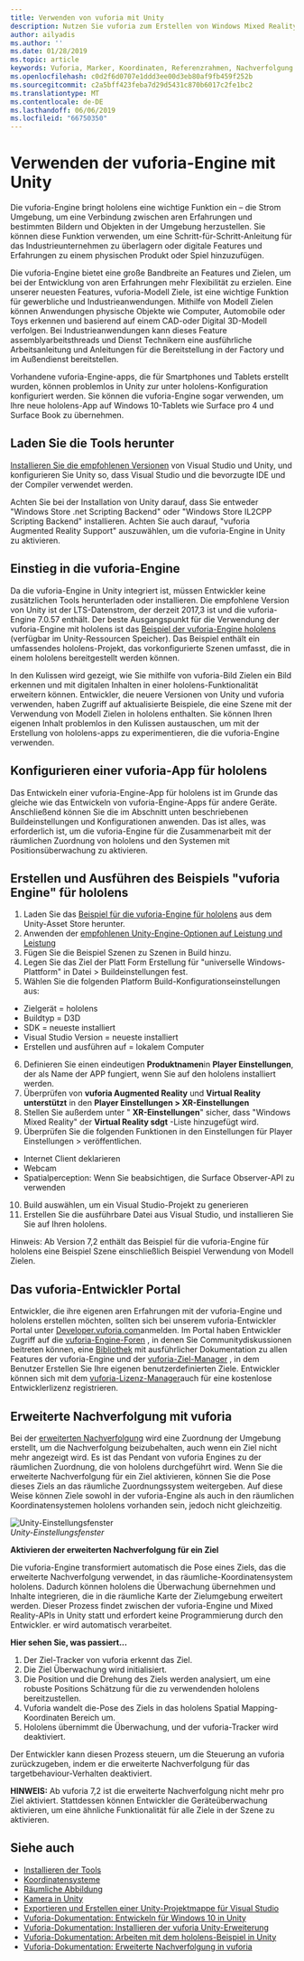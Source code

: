```yaml
---
title: Verwenden von vuforia mit Unity
description: Nutzen Sie vuforia zum Erstellen von Windows Mixed Reality-Anwendungen in Unity.
author: ailyadis
ms.author: ''
ms.date: 01/28/2019
ms.topic: article
keywords: Vuforia, Marker, Koordinaten, Referenzrahmen, Nachverfolgung
ms.openlocfilehash: c0d2f6d0707e1ddd3ee00d3eb80af9fb459f252b
ms.sourcegitcommit: c2a5bff423feba7d29d5431c870b6017c2fe1bc2
ms.translationtype: MT
ms.contentlocale: de-DE
ms.lasthandoff: 06/06/2019
ms.locfileid: "66750350"
---
```

# <a name="using-vuforia-engine-with-unity"></a>Verwenden der vuforia-Engine mit Unity

Die vuforia-Engine bringt hololens eine wichtige Funktion ein – die Strom Umgebung, um eine Verbindung zwischen aren Erfahrungen und bestimmten Bildern und Objekten in der Umgebung herzustellen. Sie können diese Funktion verwenden, um eine Schritt-für-Schritt-Anleitung für das Industrieunternehmen zu überlagern oder digitale Features und Erfahrungen zu einem physischen Produkt oder Spiel hinzuzufügen. 

Die vuforia-Engine bietet eine große Bandbreite an Features und Zielen, um bei der Entwicklung von aren Erfahrungen mehr Flexibilität zu erzielen. Eine unserer neuesten Features, vuforia-Modell Ziele, ist eine wichtige Funktion für gewerbliche und Industrieanwendungen. Mithilfe von Modell Zielen können Anwendungen physische Objekte wie Computer, Automobile oder Toys erkennen und basierend auf einem CAD-oder Digital 3D-Modell verfolgen. Bei Industrieanwendungen kann dieses Feature assemblyarbeitsthreads und Dienst Technikern eine ausführliche Arbeitsanleitung und Anleitungen für die Bereitstellung in der Factory und im Außendienst bereitstellen. 

Vorhandene vuforia-Engine-apps, die für Smartphones und Tablets erstellt wurden, können problemlos in Unity zur unter hololens-Konfiguration konfiguriert werden. Sie können die vuforia-Engine sogar verwenden, um Ihre neue hololens-App auf Windows 10-Tablets wie Surface pro 4 und Surface Book zu übernehmen.

## <a name="get-the-tools"></a>Laden Sie die Tools herunter

[Installieren Sie die empfohlenen Versionen](install-the-tools.md) von Visual Studio und Unity, und konfigurieren Sie Unity so, dass Visual Studio und die bevorzugte IDE und der Compiler verwendet werden. 

Achten Sie bei der Installation von Unity darauf, dass Sie entweder "Windows Store .net Scripting Backend" oder "Windows Store IL2CPP Scripting Backend" installieren. Achten Sie auch darauf, "vuforia Augmented Reality Support" auszuwählen, um die vuforia-Engine in Unity zu aktivieren.


## <a name="getting-started-with-vuforia-engine"></a>Einstieg in die vuforia-Engine

Da die vuforia-Engine in Unity integriert ist, müssen Entwickler keine zusätzlichen Tools herunterladen oder installieren. Die empfohlene Version von Unity ist der LTS-Datenstrom, der derzeit 2017,3 ist und die vuforia-Engine 7.0.57 enthält. Der beste Ausgangspunkt für die Verwendung der vuforia-Engine mit hololens ist das [Beispiel der vuforia-Engine hololens](https://assetstore.unity.com/packages/templates/packs/vuforia-hololens-sample-101553) (verfügbar im Unity-Ressourcen Speicher). Das Beispiel enthält ein umfassendes hololens-Projekt, das vorkonfigurierte Szenen umfasst, die in einem hololens bereitgestellt werden können.

In den Kulissen wird gezeigt, wie Sie mithilfe von vuforia-Bild Zielen ein Bild erkennen und mit digitalen Inhalten in einer hololens-Funktionalität erweitern können. Entwickler, die neuere Versionen von Unity und vuforia verwenden, haben Zugriff auf aktualisierte Beispiele, die eine Szene mit der Verwendung von Modell Zielen in hololens enthalten. Sie können Ihren eigenen Inhalt problemlos in den Kulissen austauschen, um mit der Erstellung von hololens-apps zu experimentieren, die die vuforia-Engine verwenden.


## <a name="configuring-a-vuforia-app-for-hololens"></a>Konfigurieren einer vuforia-App für hololens

Das Entwickeln einer vuforia-Engine-App für hololens ist im Grunde das gleiche wie das Entwickeln von vuforia-Engine-Apps für andere Geräte. Anschließend können Sie die im Abschnitt unten beschriebenen Buildeinstellungen und Konfigurationen anwenden. Das ist alles, was erforderlich ist, um die vuforia-Engine für die Zusammenarbeit mit der räumlichen Zuordnung von hololens und den Systemen mit Positionsüberwachung zu aktivieren.

## <a name="build-and-run-the-vuforia-engine-sample-for-hololens"></a>Erstellen und Ausführen des Beispiels "vuforia Engine" für hololens
1.  Laden Sie das [Beispiel für die vuforia-Engine für hololens](https://assetstore.unity.com/packages/templates/packs/vuforia-hololens-sample-101553) aus dem Unity-Asset Store herunter.
2.  Anwenden der [empfohlenen Unity-Engine-Optionen auf Leistung und Leistung](performance-recommendations-for-unity.md)
3.  Fügen Sie die Beispiel Szenen zu Szenen in Build hinzu.
4.  Legen Sie das Ziel der Platt Form Erstellung für "universelle Windows-Plattform" in Datei > Buildeinstellungen fest.
5.  Wählen Sie die folgenden Platform Build-Konfigurationseinstellungen aus: 
   * Zielgerät = hololens
   * Buildtyp = D3D
   * SDK = neueste installiert
   * Visual Studio Version = neueste installiert
   * Erstellen und ausführen auf = lokalem Computer
6.  Definieren Sie einen eindeutigen **Produktnamen**in **Player Einstellungen**, der als Name der APP fungiert, wenn Sie auf den hololens installiert werden.
7.  Überprüfen von **vuforia Augmented Reality** und **Virtual Reality unterstützt** in den **Player Einstellungen > XR-Einstellungen**
8.  Stellen Sie außerdem unter " **XR-Einstellungen**" sicher, dass "Windows Mixed Reality" der **Virtual Reality sdgt** -Liste hinzugefügt wird.
9.  Überprüfen Sie die folgenden Funktionen in den Einstellungen für Player Einstellungen > veröffentlichen. 
   * Internet Client deklarieren
   * Webcam
   * Spatialperception: Wenn Sie beabsichtigen, die Surface Observer-API zu verwenden
10. Build auswählen, um ein Visual Studio-Projekt zu generieren
11. Erstellen Sie die ausführbare Datei aus Visual Studio, und installieren Sie Sie auf Ihren hololens.

Hinweis: Ab Version 7,2 enthält das Beispiel für die vuforia-Engine für hololens eine Beispiel Szene einschließlich Beispiel Verwendung von Modell Zielen.

## <a name="the-vuforia-developer-portal"></a>Das vuforia-Entwickler Portal

Entwickler, die ihre eigenen aren Erfahrungen mit der vuforia-Engine und hololens erstellen möchten, sollten sich bei unserem vuforia-Entwickler Portal unter [Developer.vuforia.com](https://developer.vuforia.com/)anmelden. Im Portal haben Entwickler Zugriff auf die [vuforia-Engine-Foren](https://developer.vuforia.com/forum) , in denen Sie Communitydiskussionen beitreten können, eine [Bibliothek](https://library.vuforia.com/) mit ausführlicher Dokumentation zu allen Features der vuforia-Engine und der [vuforia-Ziel-Manager](https://developer.vuforia.com/target-manager) , in dem Benutzer Erstellen Sie Ihre eigenen benutzerdefinierten Ziele. Entwickler können sich mit dem [vuforia-Lizenz-Manager](https://developer.vuforia.com/license-manager)auch für eine kostenlose Entwicklerlizenz registrieren.

## <a name="extended-tracking-with-vuforia"></a>Erweiterte Nachverfolgung mit vuforia

Bei der [erweiterten Nachverfolgung](https://library.vuforia.com/articles/Training/Extended-Tracking) wird eine Zuordnung der Umgebung erstellt, um die Nachverfolgung beizubehalten, auch wenn ein Ziel nicht mehr angezeigt wird. Es ist das Pendant von vuforia Engines zu der räumlichen Zuordnung, die von hololens durchgeführt wird. Wenn Sie die erweiterte Nachverfolgung für ein Ziel aktivieren, können Sie die Pose dieses Ziels an das räumliche Zuordnungssystem weitergeben. Auf diese Weise können Ziele sowohl in der vuforia-Engine als auch in den räumlichen Koordinatensystemen hololens vorhanden sein, jedoch nicht gleichzeitig.

![Unity-Einstellungsfenster](images/vuforia-extendedtracking.png)<br>
*Unity-Einstellungsfenster*

**Aktivieren der erweiterten Nachverfolgung für ein Ziel**

Die vuforia-Engine transformiert automatisch die Pose eines Ziels, das die erweiterte Nachverfolgung verwendet, in das räumliche-Koordinatensystem hololens. Dadurch können hololens die Überwachung übernehmen und Inhalte integrieren, die in die räumliche Karte der Zielumgebung erweitert werden. Dieser Prozess findet zwischen der vuforia-Engine und Mixed Reality-APIs in Unity statt und erfordert keine Programmierung durch den Entwickler. er wird automatisch verarbeitet.

**Hier sehen Sie, was passiert...**
1. Der Ziel-Tracker von vuforia erkennt das Ziel.
2. Die Ziel Überwachung wird initialisiert.
3. Die Position und die Drehung des Ziels werden analysiert, um eine robuste Positions Schätzung für die zu verwendenden hololens bereitzustellen.
4. Vuforia wandelt die-Pose des Ziels in das hololens Spatial Mapping-Koordinaten Bereich um.
5. Hololens übernimmt die Überwachung, und der vuforia-Tracker wird deaktiviert.

Der Entwickler kann diesen Prozess steuern, um die Steuerung an vuforia zurückzugeben, indem er die erweiterte Nachverfolgung für das targetbehaviour-Verhalten deaktiviert.

**HINWEIS:** Ab vuforia 7,2 ist die erweiterte Nachverfolgung nicht mehr pro Ziel aktiviert. Stattdessen können Entwickler die Geräteüberwachung aktivieren, um eine ähnliche Funktionalität für alle Ziele in der Szene zu aktivieren.


## <a name="see-also"></a>Siehe auch
* [Installieren der Tools](install-the-tools.md)
* [Koordinatensysteme](coordinate-systems.md)
* [Räumliche Abbildung](spatial-mapping.md)
* [Kamera in Unity](camera-in-unity.md)
* [Exportieren und Erstellen einer Unity-Projektmappe für Visual Studio](exporting-and-building-a-unity-visual-studio-solution.md)
* [Vuforia-Dokumentation: Entwickeln für Windows 10 in Unity](https://library.vuforia.com/articles/Solution/Developing-for-Windows-10-in-Unity)
* [Vuforia-Dokumentation: Installieren der vuforia Unity-Erweiterung](https://library.vuforia.com/articles/Solution/Installing-the-Unity-Extension)
* [Vuforia-Dokumentation: Arbeiten mit dem hololens-Beispiel in Unity](https://library.vuforia.com/articles/Solution/Working-with-the-HoloLens-sample-in-Unity)
* [Vuforia-Dokumentation: Erweiterte Nachverfolgung in vuforia](https://library.vuforia.com/articles/Training/Extended-Tracking)
